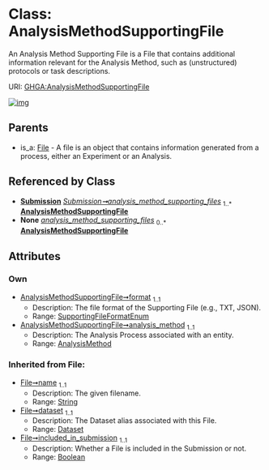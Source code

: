 
# Class: AnalysisMethodSupportingFile


An Analysis Method Supporting File is a File that contains additional information relevant for the Analysis Method, such as (unstructured) protocols or task descriptions.

URI: [GHGA:AnalysisMethodSupportingFile](https://w3id.org/GHGA/AnalysisMethodSupportingFile)


[![img](https://yuml.me/diagram/nofunky;dir:TB/class/[Submission],[File],[Dataset],[AnalysisMethod]<analysis_method%201..1-%20[AnalysisMethodSupportingFile&#124;format:SupportingFileFormatEnum;name(i):string;included_in_submission(i):boolean;alias(i):string],[Submission]++-%20analysis_method_supporting_files%201..*>[AnalysisMethodSupportingFile],[Submission]-%20analysis_method_supporting_files(i)%200..*>[AnalysisMethodSupportingFile],[File]^-[AnalysisMethodSupportingFile],[AnalysisMethod])](https://yuml.me/diagram/nofunky;dir:TB/class/[Submission],[File],[Dataset],[AnalysisMethod]<analysis_method%201..1-%20[AnalysisMethodSupportingFile&#124;format:SupportingFileFormatEnum;name(i):string;included_in_submission(i):boolean;alias(i):string],[Submission]++-%20analysis_method_supporting_files%201..*>[AnalysisMethodSupportingFile],[Submission]-%20analysis_method_supporting_files(i)%200..*>[AnalysisMethodSupportingFile],[File]^-[AnalysisMethodSupportingFile],[AnalysisMethod])

## Parents

 *  is_a: [File](File.md) - A file is an object that contains information generated from a process, either an Experiment or an Analysis.

## Referenced by Class

 *  **[Submission](Submission.md)** *[Submission➞analysis_method_supporting_files](Submission_analysis_method_supporting_files.md)*  <sub>1..\*</sub>  **[AnalysisMethodSupportingFile](AnalysisMethodSupportingFile.md)**
 *  **None** *[analysis_method_supporting_files](analysis_method_supporting_files.md)*  <sub>0..\*</sub>  **[AnalysisMethodSupportingFile](AnalysisMethodSupportingFile.md)**

## Attributes


### Own

 * [AnalysisMethodSupportingFile➞format](AnalysisMethodSupportingFile_format.md)  <sub>1..1</sub>
     * Description: The file format of the Supporting File (e.g., TXT, JSON).
     * Range: [SupportingFileFormatEnum](SupportingFileFormatEnum.md)
 * [AnalysisMethodSupportingFile➞analysis_method](AnalysisMethodSupportingFile_analysis_method.md)  <sub>1..1</sub>
     * Description: The Analysis Process associated with an entity.
     * Range: [AnalysisMethod](AnalysisMethod.md)

### Inherited from File:

 * [File➞name](File_name.md)  <sub>1..1</sub>
     * Description: The given filename.
     * Range: [String](types/String.md)
 * [File➞dataset](File_dataset.md)  <sub>1..1</sub>
     * Description: The Dataset alias associated with this File.
     * Range: [Dataset](Dataset.md)
 * [File➞included_in_submission](File_included_in_submission.md)  <sub>1..1</sub>
     * Description: Whether a File is included in the Submission or not.
     * Range: [Boolean](types/Boolean.md)

